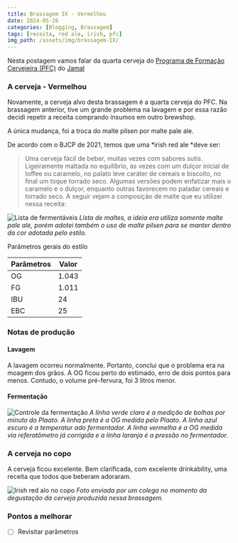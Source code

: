 ```yaml
---
title: Brassagem IX - Vermelhou
date: 2024-05-26
categories: [Blogging, Brassagem]
tags: [receita, red ale, irish, pfc]
img_path: /assets/img/brassagem-IX/
---
```


Nesta postagem vamos falar da quarta cerveja do [Programa de Formação Cervejeira (PFC)](https://beerschool.com.br/programa-de-formacao-cervejeira-beer-school/) do [Jamal](https://www.instagram.com/jamal_awadallak/)

### A cerveja - Vermelhou

Novamente, a cerveja alvo desta brassagem é a quarta cerveja do PFC. Na brassagem anterior, tive um grande problema na lavagem e por essa razão decidi repetir a receita comprando insumos em outro brewshop.

A única mudança, foi a troca do malte pilsen por malte pale ale.

De acordo com o  BJCP de 2021, temos que uma *irish red ale *deve ser:

>  Uma cerveja fácil de beber, muitas vezes com sabores sutis. Ligeiramente maltada no equilíbrio, às vezes com um dulçor inicial de toffee ou caramelo, no palato leve caráter de cereais e biscoito, no final um toque torrado seco. Algumas versões podem enfatizar mais o caramelo e o dulçor, enquanto outras favorecem no paladar cereais e torrado seco.
A seguir vejam a composição de malte que eu utilizei nessa receita:

![Lista de fermentáveis](fermentaveis.png)
_Lista de maltes, a ideia era utiliza somente malte pale ale, porém adotei também o uso de malte pilsen para se manter dentro da cor adotada pelo estilo._

Parâmetros gerais do estilo

| Parâmetros | Valor |
|---|---|
| OG | 1.043 |
| FG | 1.011 |
| IBU | 24 |
| EBC | 25 |


### Notas de produção

#### Lavagem

A lavagem ocorreu normalmente. Portanto, conclui que o problema era na moagem dos grãos. A OG ficou perto do estimado, erro de dois pontos para menos. Contudo, o volume pré-fervura, foi 3 litros menor.

#### Fermentação


![Controle da fermentação](fermentacao.png)
_A linha verde clara é a medição de bolhas por minuto do Plaato. A linha preta é a OG medida pelo Plaato. A linha azul escuro é a temperatur ado fermentador. A linha vermelha é a OG medida via referatômetro já corrigida e a linha laranja é a pressão no fermentador._

### A cerveja no copo

A cerveja ficou excelente. Bem clarificada, com excelente drinkability, uma receita que todos que beberam adoraram.


![Irish red alo no copo](nocopo.jpg)
_Foto enviada por um colega no momento da degustação da cerveja produzida nessa brassagem._


### Pontos a melhorar

- [ ] Revisitar parâmetros
